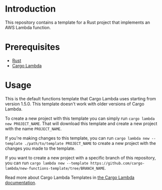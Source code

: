 # Introduction

This repository contains a template for a Rust project that implements an AWS Lambda function.

# Prerequisites

- [Rust](https://www.rust-lang.org/tools/install)
- [Cargo Lambda](https://www.cargo-lambda.info/guide/installation.html)

# Usage

This is the default functions template that Cargo Lambda uses starting from version 1.5.0. This template doesn't work with older versions of Cargo Lambda.

To create a new project with this template you can simply run `cargo lambda new PROJECT_NAME`. That will download this template and create a new project with the name `PROJECT_NAME`.

If you're making changes to this template, you can run `cargo lambda new --template ./path/to/template PROJECT_NAME` to create a new project with the changes you made to the template.

If you want to create a new project with a specific branch of this repository, you can run `cargo lambda new --template https://github.com/cargo-lambda/new-functions-template/tree/BRANCH_NAME`.

Read more about Cargo Lambda Templates in [the Cargo Lambda documentation](https://www.cargo-lambda.info/commands/new.html#templates).
